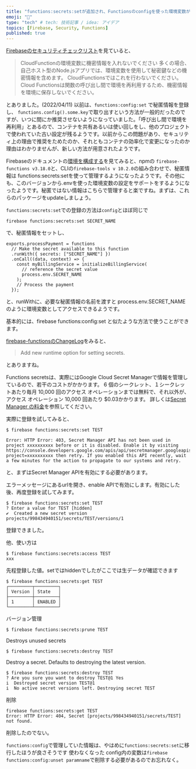 ```yaml
---
title: "functions:secrets:setが追加され、Functionsのconfigを使った環境変数が非推奨になった話"
emoji: "🤖"
type: "tech" # tech: 技術記事 / idea: アイデア
topics: [Firebase, Security, Functions]
published: true
---
```


[Firebaseのセキュリティチェックリスト](https://firebase.google.com/support/guides/security-checklist)を見ていると、


> CloudFunctionの環境変数に機密情報を入れないでください
>多くの場合、自己ホスト型のNode.jsアプリでは、環境変数を使用して秘密鍵などの機密情報を含めます。 CloudFunctionsではこれを行わないでください。 Cloud Functionsは関数の呼び出し間で環境を再利用するため、機密情報を環境に保存しないでください。

とありました。(2022/04/11)
以前は、`functions:config:set` で秘匿情報を登録し、 `functions.config().some.key`で取り出すという方法が一般的だったのですが、いつに間にか推奨させないようになっていました。「呼び出し間で環境を再利用」とあるので、コンテナを共有あるいは使い回しをし、他のプロジェクトで使われていた古い設定が残るようです。以前からこの問題があり、セキュリティ上の理由で推奨をためたのか、それともコンテナの効率化で変更になったのか理由はわかりませんが、新しい方法が用意されたようです。

Firebaseのドキュメントの[環境を構成する](https://firebase.google.com/docs/functions/config-env)を見てみると、npmの `firebase-functions v3.18.0`と、CLIの`firebase-tools v 10.2.0`の組み合わせで、秘匿情報は functions:secrets:setを使って管理するようになったようです。その他にも、このバージョンから.envを使った環境変数の設定をサポートをするようになったようです。秘匿ではない情報はこちらで管理すると楽ですね。まずは、これらのパッケージをupdateしましょう。


`functions:secrets:set`での登録の方法は`config`とほぼ同じで

```
firebase functions:secrets:set SECRET_NAME
```
で、秘匿情報をセットし、

```
exports.processPayment = functions
  // Make the secret available to this function
  .runWith({ secrets: ["SECRET_NAME"] })
  .onCall((data, context) => {
    const myBillingService = initializeBillingService(
      // reference the secret value
      process.env.SECRET_NAME
    );
    // Process the payment
  });
```
と、runWithに、必要な秘匿情報の名前を渡すと process.env.SECRET_NAME のように環境変数としてアクセスできるようです。

基本的には、firebase functions:config:set と似たような方法で使うことができます。

[firebase-functionsのChangeLog](https://github.com/firebase/firebase-functions/releases/tag/v3.18.0)をみると、

>Add new runtime option for setting secrets.

とありますね。


Functions secretsは、実際にはGoogle Cloud Secret Managerで情報を管理しているので、若干のコストがかかります。 6 個のシークレット、１シークレットあたり毎月 10,000 回のアクセス オペレーションまでは無料で、それ以外が、アクセス オペレーション 10,000 回あたり $0.03かかります。
詳しくは[Secret Manager の料金](https://cloud.google.com/secret-manager/pricing)を参照してください。

実際に登録を試してみると、
```
$ firebase functions:secrets:set TEST

Error: HTTP Error: 403, Secret Manager API has not been used in project xxxxxxxxxx before or it is disabled. Enable it by visiting https://console.developers.google.com/apis/api/secretmanager.googleapis.com/overview?project=xxxxxxxxxx then retry. If you enabled this API recently, wait a few minutes for the action to propagate to our systems and retry.
```
と、まずはSecret Manager APIを有効にする必要があります。

エラーメッセージにあるurlを開き、enable APIで有効にします。有効にした後、再度登録を試してみます。

```
$ firebase functions:secrets:set TEST
? Enter a value for TEST [hidden]
✔  Created a new secret version projects/998434940151/secrets/TEST/versions/1
```
登録できました。

他、使い方は

```
$ firebase functions:secrets:access TEST
xxx
```
先程登録した値。setではhiddenでしたがここでは生データが確認できます


```
$ firebase functions:secrets:get TEST
┌─────────┬─────────┐
│ Version │ State   │
├─────────┼─────────┤
│ 1       │ ENABLED │
└─────────┴─────────┘
```
バージョン管理

```
$ firebase functions:secrets:prune TEST
```

Destroys unused secrets

```
$ firebase functions:secrets:destroy TEST
```

Destroy a secret. Defaults to destroying the latest version.

```
$ firebase functions:secrets:destroy TEST
? Are you sure you want to destroy TEST@1 Yes
i  Destroyed secret version TEST@1
i  No active secret versions left. Destroying secret TEST
```
削除

```
firebase functions:secrets:get TEST
Error: HTTP Error: 404, Secret [projects/998434940151/secrets/TEST] not found.
```
削除したのでない。




`functions:config`で管理していた情報は、やはめに`functions:secrets:set`に移行したほうが良さそうです
使わなくなった config内の変数は`firebase functions:config:unset paramname`で削除する必要があるのでお忘れなく。





